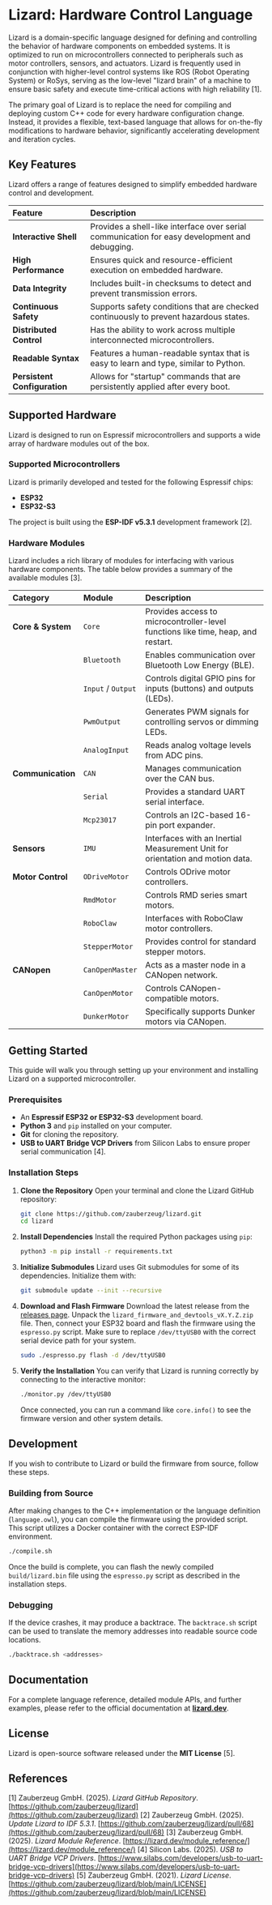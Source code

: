 # Lizard: Hardware Control Language

Lizard is a domain-specific language designed for defining and controlling the behavior of hardware components on embedded systems. It is optimized to run on microcontrollers connected to peripherals such as motor controllers, sensors, and actuators. Lizard is frequently used in conjunction with higher-level control systems like ROS (Robot Operating System) or RoSys, serving as the low-level "lizard brain" of a machine to ensure basic safety and execute time-critical actions with high reliability [1].

The primary goal of Lizard is to replace the need for compiling and deploying custom C++ code for every hardware configuration change. Instead, it provides a flexible, text-based language that allows for on-the-fly modifications to hardware behavior, significantly accelerating development and iteration cycles.

## Key Features

Lizard offers a range of features designed to simplify embedded hardware control and development.

| Feature | Description |
| :--- | :--- |
| **Interactive Shell** | Provides a shell-like interface over serial communication for easy development and debugging. |
| **High Performance** | Ensures quick and resource-efficient execution on embedded hardware. |
| **Data Integrity** | Includes built-in checksums to detect and prevent transmission errors. |
| **Continuous Safety** | Supports safety conditions that are checked continuously to prevent hazardous states. |
| **Distributed Control** | Has the ability to work across multiple interconnected microcontrollers. |
| **Readable Syntax** | Features a human-readable syntax that is easy to learn and type, similar to Python. |
| **Persistent Configuration** | Allows for "startup" commands that are persistently applied after every boot. |

## Supported Hardware

Lizard is designed to run on Espressif microcontrollers and supports a wide array of hardware modules out of the box.

### Supported Microcontrollers

Lizard is primarily developed and tested for the following Espressif chips:

*   **ESP32**
*   **ESP32-S3**

The project is built using the **ESP-IDF v5.3.1** development framework [2].

### Hardware Modules

Lizard includes a rich library of modules for interfacing with various hardware components. The table below provides a summary of the available modules [3].

| Category | Module | Description |
| :--- | :--- | :--- |
| **Core & System** | `Core` | Provides access to microcontroller-level functions like time, heap, and restart. |
| | `Bluetooth` | Enables communication over Bluetooth Low Energy (BLE). |
| | `Input` / `Output` | Controls digital GPIO pins for inputs (buttons) and outputs (LEDs). |
| | `PwmOutput` | Generates PWM signals for controlling servos or dimming LEDs. |
| | `AnalogInput` | Reads analog voltage levels from ADC pins. |
| **Communication** | `CAN` | Manages communication over the CAN bus. |
| | `Serial` | Provides a standard UART serial interface. |
| | `Mcp23017` | Controls an I2C-based 16-pin port expander. |
| **Sensors** | `IMU` | Interfaces with an Inertial Measurement Unit for orientation and motion data. |
| **Motor Control** | `ODriveMotor` | Controls ODrive motor controllers. |
| | `RmdMotor` | Controls RMD series smart motors. |
| | `RoboClaw` | Interfaces with RoboClaw motor controllers. |
| | `StepperMotor` | Provides control for standard stepper motors. |
| **CANopen** | `CanOpenMaster` | Acts as a master node in a CANopen network. |
| | `CanOpenMotor` | Controls CANopen-compatible motors. |
| | `DunkerMotor` | Specifically supports Dunker motors via CANopen. |

## Getting Started

This guide will walk you through setting up your environment and installing Lizard on a supported microcontroller.

### Prerequisites

*   An **Espressif ESP32 or ESP32-S3** development board.
*   **Python 3** and `pip` installed on your computer.
*   **Git** for cloning the repository.
*   **USB to UART Bridge VCP Drivers** from Silicon Labs to ensure proper serial communication [4].

### Installation Steps

1.  **Clone the Repository**
    Open your terminal and clone the Lizard GitHub repository:
    ```sh
    git clone https://github.com/zauberzeug/lizard.git
    cd lizard
    ```

2.  **Install Dependencies**
    Install the required Python packages using `pip`:
    ```sh
    python3 -m pip install -r requirements.txt
    ```

3.  **Initialize Submodules**
    Lizard uses Git submodules for some of its dependencies. Initialize them with:
    ```sh
    git submodule update --init --recursive
    ```

4.  **Download and Flash Firmware**
    Download the latest release from the [releases page](https://github.com/zauberzeug/lizard/releases). Unpack the `lizard_firmware_and_devtools_vX.Y.Z.zip` file. Then, connect your ESP32 board and flash the firmware using the `espresso.py` script. Make sure to replace `/dev/ttyUSB0` with the correct serial device path for your system.
    ```sh
    sudo ./espresso.py flash -d /dev/ttyUSB0
    ```

5.  **Verify the Installation**
    You can verify that Lizard is running correctly by connecting to the interactive monitor:
    ```sh
    ./monitor.py /dev/ttyUSB0
    ```
    Once connected, you can run a command like `core.info()` to see the firmware version and other system details.

## Development

If you wish to contribute to Lizard or build the firmware from source, follow these steps.

### Building from Source

After making changes to the C++ implementation or the language definition (`language.owl`), you can compile the firmware using the provided script. This script utilizes a Docker container with the correct ESP-IDF environment.

```sh
./compile.sh
```

Once the build is complete, you can flash the newly compiled `build/lizard.bin` file using the `espresso.py` script as described in the installation steps.

### Debugging

If the device crashes, it may produce a backtrace. The `backtrace.sh` script can be used to translate the memory addresses into readable source code locations.

```sh
./backtrace.sh <addresses>
```

## Documentation

For a complete language reference, detailed module APIs, and further examples, please refer to the official documentation at **[lizard.dev](https://lizard.dev)**.

## License

Lizard is open-source software released under the **MIT License** [5].

## References

[1] Zauberzeug GmbH. (2025). *Lizard GitHub Repository*. [https://github.com/zauberzeug/lizard](https://github.com/zauberzeug/lizard)
[2] Zauberzeug GmbH. (2025). *Update Lizard to IDF 5.3.1*. [https://github.com/zauberzeug/lizard/pull/68](https://github.com/zauberzeug/lizard/pull/68)
[3] Zauberzeug GmbH. (2025). *Lizard Module Reference*. [https://lizard.dev/module_reference/](https://lizard.dev/module_reference/)
[4] Silicon Labs. (2025). *USB to UART Bridge VCP Drivers*. [https://www.silabs.com/developers/usb-to-uart-bridge-vcp-drivers](https://www.silabs.com/developers/usb-to-uart-bridge-vcp-drivers)
[5] Zauberzeug GmbH. (2021). *Lizard License*. [https://github.com/zauberzeug/lizard/blob/main/LICENSE](https://github.com/zauberzeug/lizard/blob/main/LICENSE)
